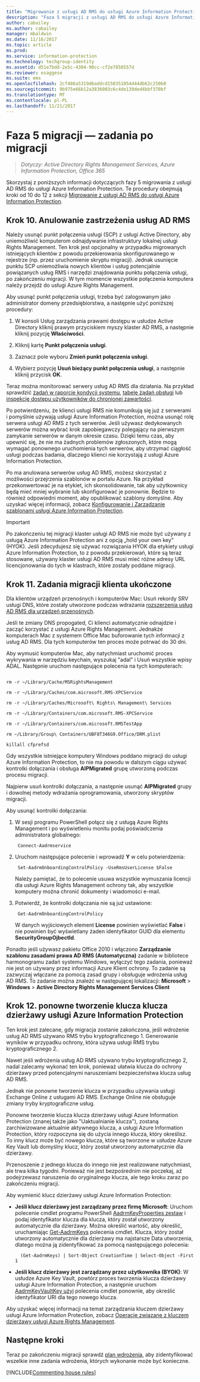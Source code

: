 ```yaml
---
title: "Migrowanie z usługi AD RMS do usługi Azure Information Protection — faza 5"
description: "Faza 5 migracji z usługi AD RMS do usługi Azure Information Protection, obejmująca kroki od 10 do 12 z sekcji Migrowanie z usługi AD RMS do usługi Azure Information Protection."
author: cabailey
ms.author: cabailey
manager: mbaldwin
ms.date: 11/16/2017
ms.topic: article
ms.prod: 
ms.service: information-protection
ms.technology: techgroup-identity
ms.assetid: d51e7bdd-2e5c-4304-98cc-cf2e7858557d
ms.reviewer: esaggese
ms.suite: ems
ms.openlocfilehash: 2cf486a5319d6addcd150351054d44db62c250b0
ms.sourcegitcommit: 9b975e66b12a3836003c6c4de139ded4bbf370bf
ms.translationtype: MT
ms.contentlocale: pl-PL
ms.lasthandoff: 11/21/2017
---
```

# <a name="migration-phase-5---post-migration-tasks"></a>Faza 5 migracji — zadania po migracji

>*Dotyczy: Active Directory Rights Management Services, Azure Information Protection, Office 365*


Skorzystaj z poniższych informacji dotyczących fazy 5 migrowania z usługi AD RMS do usługi Azure Information Protection. Te procedury obejmują kroki od 10 do 12 z sekcji [Migrowanie z usługi AD RMS do usługi Azure Information Protection](migrate-from-ad-rms-to-azure-rms.md).

## <a name="step-10-deprovision-ad-rms"></a>Krok 10. Anulowanie zastrzeżenia usług AD RMS

Należy usunąć punkt połączenia usługi (SCP) z usługi Active Directory, aby uniemożliwić komputerom odnajdywanie infrastruktury lokalnej usługi Rights Management. Ten krok jest opcjonalny w przypadku migrowanych istniejących klientów z powodu przekierowania skonfigurowanego w rejestrze (np. przez uruchomienie skryptu migracji). Jednak usunięcie punktu SCP uniemożliwia nowych klientów i usług potencjalnie powiązanych usług RMS i narzędzi znajdowania punktu połączenia usługi, po zakończeniu migracji. W tym momencie wszystkie połączenia komputera należy przejdź do usługi Azure Rights Management. 

Aby usunąć punkt połączenia usługi, trzeba być zalogowanym jako administrator domeny przedsiębiorstwa, a następnie użyć poniższej procedury:

1. W konsoli Usług zarządzania prawami dostępu w usłudze Active Directory kliknij prawym przyciskiem myszy klaster AD RMS, a następnie kliknij pozycję **Właściwości**.

2. Kliknij kartę **Punkt połączenia usługi**.

3. Zaznacz pole wyboru **Zmień punkt połączenia usługi**.

4. Wybierz pozycję **Usuń bieżący punkt połączenia usługi**, a następnie kliknij przycisk **OK**.

Teraz można monitorować serwery usług AD RMS dla działania. Na przykład sprawdzić [żądań w raporcie kondycji systemu](https://technet.microsoft.com/library/ee221012%28v=ws.10%29.aspx), [tabelę żądań obsługi](http://technet.microsoft.com/library/dd772686%28v=ws.10%29.aspx) lub [inspekcję dostępu użytkowników do chronionej zawartości](http://social.technet.microsoft.com/wiki/contents/articles/3440.ad-rms-frequently-asked-questions-faq.aspx). 

Po potwierdzeniu, że klienci usługi RMS nie komunikują się już z serwerami i pomyślnie używają usługi Azure Information Protection, można usunąć rolę serwera usługi AD RMS z tych serwerów. Jeśli używasz dedykowanych serwerów można wybrać krok zapobiegawczy polegający na pierwszym zamykanie serwerów w danym okresie czasu. Dzięki temu czas, aby upewnić się, że nie ma żadnych problemów zgłoszonych, które mogą wymagać ponownego uruchomienia tych serwerów, aby utrzymać ciągłość usługi podczas badania, dlaczego klienci nie korzystają z usługi Azure Information Protection.

Po ma anulowana serwerów usług AD RMS, możesz skorzystać z możliwości przejrzenia szablonów w portalu Azure. Na przykład przekonwertować je na etykiet, ich skonsolidowanie, tak aby użytkownicy będą mieć mniej wybranie lub skonfigurować je ponownie. Będzie to również odpowiedni moment, aby opublikować szablony domyślne. Aby uzyskać więcej informacji, zobacz [Konfigurowanie i Zarządzanie szablonami usługi Azure Information Protection](../deploy-use/configure-policy-templates.md).

>[!IMPORTANT]
> Po zakończeniu tej migracji klaster usługi AD RMS nie może być używany z usługą Azure Information Protection ani z opcją „hold your own key” (HYOK). Jeśli zdecydujesz się używać rozwiązania HYOK dla etykiety usługi Azure Information Protection, to z powodu przekierowań, które są teraz stosowane, używany klaster usługi AD RMS musi mieć różne adresy URL licencjonowania do tych w klastrach, które zostały poddane migracji.

## <a name="step-11-complete-client-migration-tasks"></a>Krok 11. Zadania migracji klienta ukończone

Dla klientów urządzeń przenośnych i komputerów Mac: Usuń rekordy SRV usługi DNS, które zostały utworzone podczas wdrażania [rozszerzenia usług AD RMS dla urządzeń przenośnych](http://technet.microsoft.com/library/dn673574.aspx).

Jeśli te zmiany DNS propogated, Ci klienci automatycznie odnajdzie i zacząć korzystać z usługi Azure Rights Management. Jednakże komputerach Mac z systemem Office Mac buforowanie tych informacji z usług AD RMS. Dla tych komputerów ten proces może potrwać do 30 dni. 

Aby wymusić komputerów Mac, aby natychmiast uruchomić proces wykrywania w narzędziu keychain, wyszukaj "adal" i Usuń wszystkie wpisy ADAL. Następnie uruchom następujące polecenia na tych komputerach:

````

rm -r ~/Library/Cache/MSRightsManagement

rm -r ~/Library/Caches/com.microsoft.RMS-XPCService

rm -r ~/Library/Caches/Microsoft\ Rights\ Management\ Services

rm -r ~/Library/Containers/com.microsoft.RMS-XPCService

rm -r ~/Library/Containers/com.microsoft.RMSTestApp

rm ~/Library/Group\ Containers/UBF8T346G9.Office/DRM.plist

killall cfprefsd

````

Gdy wszystkie istniejące komputery Windows poddano migracji do usługi Azure Information Protection, to nie ma powodu w dalszym ciągu używać kontrolki dołączania i obsługa **AIPMigrated** grupę utworzoną podczas procesu migracji. 

Najpierw usuń kontrolki dołączania, a następnie usunąć **AIPMigrated** grupy i dowolnej metody wdrażania oprogramowania, utworzony skryptów migracji.

Aby usunąć kontrolki dołączania:

1. W sesji programu PowerShell połącz się z usługą Azure Rights Management i po wyświetleniu monitu podaj poświadczenia administratora globalnego:

        Connect-Aadrmservice

2. Uruchom następujące polecenie i wprowadź **Y** w celu potwierdzenia:

        Set-AadrmOnboardingControlPolicy -UseRmsUserLicense $False
    
    Należy pamiętać, że to polecenie usuwa wszystkie wymuszania licencji dla usługi Azure Rights Management ochrony tak, aby wszystkie komputery można chronić dokumenty i wiadomości e-mail.

3. Potwierdź, że kontrolki dołączania nie są już ustawione:

        Get-AadrmOnboardingControlPolicy

    W danych wyjściowych element **License** powinien wyświetlać **False** i nie powinien być wyświetlany żaden identyfikator GUID dla elementu **SecurityGroupOjbectId**.

Ponadto jeśli używasz pakietu Office 2010 i włączono **Zarządzanie szablonu zasadami prawa AD RMS (Automatyczna)** zadanie w bibliotece harmonogramu zadań systemu Windows, wyłączyć tego zadania, ponieważ nie jest on używany przez informacji Azure Klient ochrony. To zadanie są zazwyczaj włączane za pomocą zasad grupy i obsługuje wdrożenia usług AD RMS. To zadanie można znaleźć w następującej lokalizacji: **Microsoft** > **Windows** > **Active Directory Rights Management Services Client**

## <a name="step-12-rekey-your-azure-information-protection-tenant-key"></a>Krok 12. ponowne tworzenie klucza klucza dzierżawy usługi Azure Information Protection

Ten krok jest zalecane, gdy migracja zostanie zakończona, jeśli wdrożenie usług AD RMS używano RMS trybu kryptograficznego 1. Generowanie wyników w przypadku ochrony, która używa usługi RMS trybu kryptograficznego 2. 

Nawet jeśli wdrożenia usług AD RMS używano trybu kryptograficznego 2, nadal zalecamy wykonać ten krok, ponieważ ułatwia klucza do ochrony dzierżawy przed potencjalnymi naruszeniami bezpieczeństwa klucza usług AD RMS.

Jednak nie ponowne tworzenie klucza w przypadku używania usługi Exchange Online z usługami AD RMS. Exchange Online nie obsługuje zmiany tryby kryptograficzne usług. 

Ponowne tworzenie klucza klucza dzierżawy usługi Azure Information Protection (znanej także jako "Uaktualnianie klucza"), zostaną zarchiwizowane aktualnie aktywnego klucza, a usługi Azure Information Protection, który rozpoczyna się do użycia innego klucza, który określisz. To inny klucz może być nowego klucza, które są tworzone w usłudze Azure Key Vault lub domyślny klucz, który został utworzony automatycznie dla dzierżawy.

Przenoszenie z jednego klucza do innego nie jest realizowane natychmiast, ale trwa kilka tygodni. Ponieważ nie jest bezpośrednim nie poczekaj, aż podejrzewasz naruszenia do oryginalnego klucza, ale tego kroku zaraz po zakończeniu migracji.

Aby wymienić klucz dzierżawy usługi Azure Information Protection:

- **Jeśli klucz dzierżawy jest zarządzany przez firmę Microsoft**: Uruchom polecenie cmdlet programu PowerShell [AadrmKeyProperties zestaw](/powershell/module/aadrm/set-aadrmkeyproperties) i podaj identyfikator klucza dla klucza, który został utworzony automatycznie dla dzierżawy. Można określić wartość, aby określić, uruchamiając [Get-AadrmKeys](/powershell/module/aadrm/get-aadrmkeys) polecenia cmdlet. Klucza, który został utworzony automatycznie dla dzierżawy ma najstarsze Data utworzenia, dlatego można ją zidentyfikować za pomocą następującego polecenia:
    
        (Get-AadrmKeys) | Sort-Object CreationTime | Select-Object -First 1

- **Jeśli klucz dzierżawy jest zarządzany przez użytkownika (BYOK)**: W usłudze Azure Key Vault, powtórz proces tworzenia klucza dzierżawy usługi Azure Information Protection, a następnie uruchom [AadrmKeyVaultKey użyj](/powershell/aadrm/vlatest/use-aadrmkeyvaultkey) polecenia cmdlet ponownie, aby określić identyfikator URI dla tego nowego klucza. 

Aby uzyskać więcej informacji na temat zarządzania kluczem dzierżawy usługi Azure Information Protection, zobacz [Operacje związane z kluczem dzierżawy usługi Azure Rights Management](../deploy-use/operations-tenant-key.md).


## <a name="next-steps"></a>Następne kroki

Teraz po zakończeniu migracji sprawdź [plan wdrożenia](deployment-roadmap.md), aby zidentyfikować wszelkie inne zadania wdrożenia, których wykonanie może być konieczne.

[!INCLUDE[Commenting house rules](../includes/houserules.md)]
